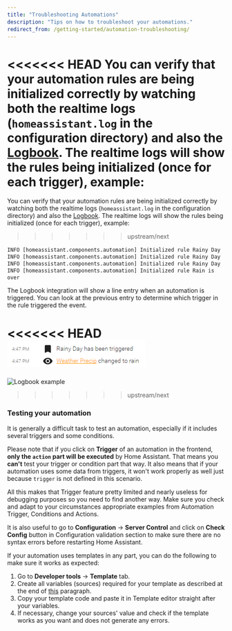 ```yaml
---
title: "Troubleshooting Automations"
description: "Tips on how to troubleshoot your automations."
redirect_from: /getting-started/automation-troubleshooting/
---
```


<<<<<<< HEAD
You can verify that your automation rules are being initialized correctly by watching both the realtime logs (`homeassistant.log` in the configuration directory) and also the [Logbook](/components/logbook/). The realtime logs will show the rules being initialized (once for each trigger), example:
=======
You can verify that your automation rules are being initialized correctly by watching both the realtime logs (`homeassistant.log` in the configuration directory) and also the [Logbook](/integrations/logbook/). The realtime logs will show the rules being initialized (once for each trigger), example:
>>>>>>> upstream/next

```text
INFO [homeassistant.components.automation] Initialized rule Rainy Day
INFO [homeassistant.components.automation] Initialized rule Rainy Day
INFO [homeassistant.components.automation] Initialized rule Rainy Day
INFO [homeassistant.components.automation] Initialized rule Rain is over
```

The Logbook integration will show a line entry when an automation is triggered. You can look at the previous entry to determine which trigger in the rule triggered the event.

<<<<<<< HEAD
![Logbook example](/images/components/automation/logbook.png)
=======
![Logbook example](/images/integrations/automation/logbook.png)
>>>>>>> upstream/next

[template]: /topics/templating/

### Testing your automation

It is generally a difficult task to test an automation, especially if it includes several triggers and some conditions.

Please note that if you click on **Trigger** of an automation in the frontend, **only the `action` part will be executed** by Home Assistant. That means you **can't** test your trigger or condition part that way. It also means that if your automation uses some data from triggers, it won't work properly as well just because `trigger` is not defined in this scenario.

All this makes that Trigger feature pretty limited and nearly useless for debugging purposes so you need to find another way.
Make sure you check and adapt to your circumstances appropriate examples from Automation Trigger, Conditions and Actions.

It is also useful to go to **Configuration** -> **Server Control** and click on **Check Config** button in Configuration validation section to make sure there are no syntax errors before restarting Home Assistant.

If your automation uses templates in any part, you can do the following to make sure it works as expected:

1. Go to **Developer tools** -> **Template** tab.
2. Create all variables (sources) required for your template as described at the end of [this](https://www.home-assistant.io/docs/configuration/templating/#processing-incoming-data) paragraph.
3. Copy your template code and paste it in Template editor straight after your variables.
4. If necessary, change your sources' value and check if the template works as you want and does not generate any errors.
